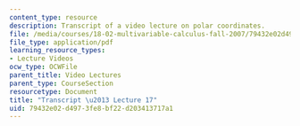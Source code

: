 ```yaml
---
content_type: resource
description: Transcript of a video lecture on polar coordinates.
file: /media/courses/18-02-multivariable-calculus-fall-2007/79432e02d4973fe8bf22d203413717a1_18_022007L17.pdf
file_type: application/pdf
learning_resource_types:
- Lecture Videos
ocw_type: OCWFile
parent_title: Video Lectures
parent_type: CourseSection
resourcetype: Document
title: "Transcript \u2013 Lecture 17"
uid: 79432e02-d497-3fe8-bf22-d203413717a1
---
```

